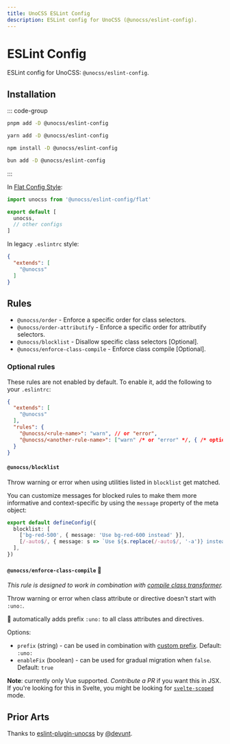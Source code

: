 ```yaml
---
title: UnoCSS ESLint Config
description: ESLint config for UnoCSS (@unocss/eslint-config).
---
```


# ESLint Config

ESLint config for UnoCSS: `@unocss/eslint-config`.

## Installation

::: code-group

```bash [pnpm]
pnpm add -D @unocss/eslint-config
```

```bash [yarn]
yarn add -D @unocss/eslint-config
```

```bash [npm]
npm install -D @unocss/eslint-config
```

```bash [bun]
bun add -D @unocss/eslint-config
```

:::

In [Flat Config Style](https://eslint.org/docs/latest/use/configure/configuration-files-new):

```js [eslint.config.js]
import unocss from '@unocss/eslint-config/flat'

export default [
  unocss,
  // other configs
]
```

In legacy `.eslintrc` style:

```json [.eslintrc]
{
  "extends": [
    "@unocss"
  ]
}
```

## Rules

- `@unocss/order` - Enforce a specific order for class selectors.
- `@unocss/order-attributify` - Enforce a specific order for attributify selectors.
- `@unocss/blocklist` - Disallow specific class selectors [Optional].
- `@unocss/enforce-class-compile` - Enforce class compile [Optional].

### Optional rules

These rules are not enabled by default. To enable it, add the following to your `.eslintrc`:

```json [.eslintrc]
{
  "extends": [
    "@unocss"
  ],
  "rules": {
    "@unocss/<rule-name>": "warn", // or "error",
    "@unocss/<another-rule-name>": ["warn" /* or "error" */, { /* options */ }]
  }
}
```

#### `@unocss/blocklist`

Throw warning or error when using utilities listed in `blocklist` get matched.

You can customize messages for blocked rules to make them more informative and context-specific by using the `message` property of the meta object:

```ts [unocss.config.ts]
export default defineConfig({
  blocklist: [
    ['bg-red-500', { message: 'Use bg-red-600 instead' }],
    [/-auto$/, { message: s => `Use ${s.replace(/-auto$/, '-a')} instead` }], // -> "my-auto" is in blocklist: Use "my-a" instead
  ],
})
```

#### `@unocss/enforce-class-compile` :wrench:

_This rule is designed to work in combination with [compile class transformer](https://unocss.dev/transformers/compile-class)._

Throw warning or error when class attribute or directive doesn't start with `:uno:`.

:wrench: automatically adds prefix `:uno:` to all class attributes and directives.

Options:

- `prefix` (string) - can be used in combination with [custom prefix](https://github.com/unocss/unocss/blob/main/packages-presets/transformer-compile-class/src/index.ts#L34). Default: `:uno:`
- `enableFix` (boolean) - can be used for gradual migration when `false`. Default: `true`

**Note**: currently only Vue supported. _Contribute a PR_ if you want this in JSX. If you're looking for this in Svelte, you might be looking for [`svelte-scoped`](https://unocss.dev/integrations/svelte-scoped) mode.

## Prior Arts

Thanks to [eslint-plugin-unocss](https://github.com/devunt/eslint-plugin-unocss) by [@devunt](https://github.com/devunt).
